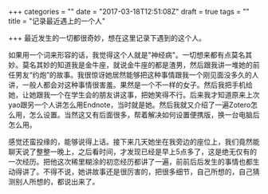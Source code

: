 +++
categories = ""
date = "2017-03-18T12:51:08Z"
draft = true
tags = ""
title = "记录最近遇上的一个人"

+++
最近发生的一切都很奇妙，想在这里记录下遇到的这个人。

如果用一个词来形容的话，我觉得这个人就是"神经病"。一切想来都有点莫名其妙。莫名其妙的知道我是金牛座，就说金牛座的都是渣男，然后跟我讲一堆她的前任男友“约炮”的故事。我很惊讶她居然能够把这种事情跟我一个刚见面没多久的人讲，一般人都会对这种事情很害羞。果然是一个不一样的女子。然后我把手机给她，让她跟我一个在学生会的朋友讲这事，把她笑得不行。后来我才知道原来上次yao跟另一个人讲怎么用Endnote，当时就是她。然后我就又介绍了一遍Zotero怎么用，怎么设置。当然这又有后面很多，帮着解决如何设置便携版，换一台电脑后怎么用。

感觉还蛮投缘的，能够说得上话。接下来几天她坐在我旁边的座位上，我们竟然能聊天说了整整一晚上，之后看时间，才发现已经是早上5点多了，这是绝无仅有的一次经历。把他这次稀里糊涂的初恋经历都讲了一遍，前前后后发生的事情也都生动得讲了。不得不说，她讲故事还是很厉害的，把很多细节，自己所想的，自己猜测别人所想的，都说出来了。